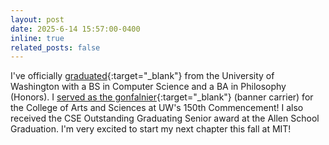 ```yaml
---
layout: post
date: 2025-6-14 15:57:00-0400
inline: true
related_posts: false
---
```


I've officially [graduated](https://www.instagram.com/p/DK6Mzcuuy0X/){:target="_blank"} from the University of Washington with a BS in Computer Science and a BA in Philosophy (Honors).
I [served as the gonfalnier](https://www.instagram.com/p/DK6JxAAOQ-6/){:target="_blank"} (banner carrier) for the College of Arts and Sciences at UW's 150th Commencement!
I also received the CSE Outstanding Graduating Senior award at the Allen School Graduation.
I'm very excited to start my next chapter this fall at MIT!